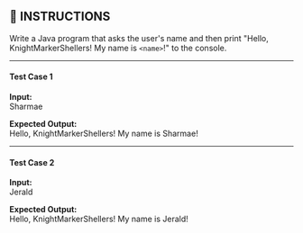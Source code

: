 ## 📝 INSTRUCTIONS 
Write a Java program that asks the user's name and then print "Hello, KnightMarkerShellers! My name is `<name>`!" to the console.

---


#### Test Case 1  
**Input:**  
Sharmae

**Expected Output:**  
Hello, KnightMarkerShellers! My name is Sharmae!

----

#### Test Case 2  
**Input:**  
Jerald

**Expected Output:**  
Hello, KnightMarkerShellers! My name is Jerald!
